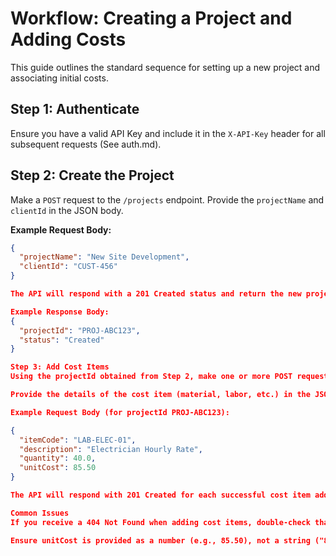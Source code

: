 # Workflow: Creating a Project and Adding Costs

This guide outlines the standard sequence for setting up a new project and associating initial costs.

## Step 1: Authenticate

Ensure you have a valid API Key and include it in the `X-API-Key` header for all subsequent requests (See auth.md).

## Step 2: Create the Project

Make a `POST` request to the `/projects` endpoint. Provide the `projectName` and `clientId` in the JSON body.

**Example Request Body:**
```json
{
  "projectName": "New Site Development",
  "clientId": "CUST-456"
}

The API will respond with a 201 Created status and return the new projectId. You will need this ID for the next step.

Example Response Body:
{
  "projectId": "PROJ-ABC123",
  "status": "Created"
}

Step 3: Add Cost Items
Using the projectId obtained from Step 2, make one or more POST requests to the /projects/{projectId}/cost-items endpoint. Replace {projectId} in the URL with the actual ID.

Provide the details of the cost item (material, labor, etc.) in the JSON body.

Example Request Body (for projectId PROJ-ABC123):

{
  "itemCode": "LAB-ELEC-01",
  "description": "Electrician Hourly Rate",
  "quantity": 40.0,
  "unitCost": 85.50
}

The API will respond with 201 Created for each successful cost item addition.

Common Issues
If you receive a 404 Not Found when adding cost items, double-check that the projectId in the URL is correct and matches the one returned in Step 2.

Ensure unitCost is provided as a number (e.g., 85.50), not a string ("85.50").